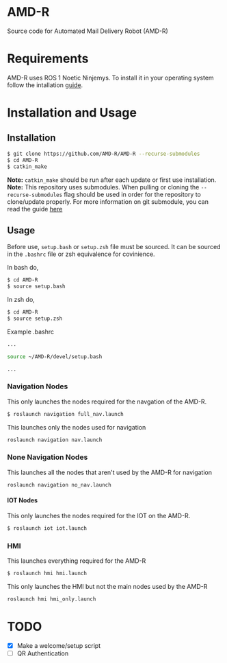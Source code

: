# AMD-R
Source code for Automated Mail Delivery Robot (AMD-R)

# Requirements
AMD-R uses ROS 1 Noetic Ninjemys. To install it in your operating system follow the intallation [guide](https://wiki.ros.org/noetic/Installation).

# Installation and Usage
## Installation
``` sh
$ git clone https://github.com/AMD-R/AMD-R --recurse-submodules
$ cd AMD-R
$ catkin_make
```

**Note:** `catkin_make` should be run after each update or first use installation.
**Note:** This repository uses submodules. When pulling or cloning the `--recurse-submodules` flag should be used in order for the repository to clone/update properly. For more information on git submodule, you can read the guide [here](https://git-scm.com/book/en/v2/Git-Tools-Submodules)

## Usage
Before use, `setup.bash` or `setup.zsh` file must be sourced. It can be sourced in the `.bashrc` file or zsh equivalence for covinience.

In bash do,
``` sh
$ cd AMD-R
$ source setup.bash
```

In zsh do,
``` sh
$ cd AMD-R
$ source setup.zsh
```

Example .bashrc

``` sh
...

source ~/AMD-R/devel/setup.bash

...
```

### Navigation Nodes
This only launches the nodes required for the navgation of the AMD-R.
``` sh
$ roslaunch navigation full_nav.launch
```

This launches only the nodes used for navigation

``` sh
roslaunch navigation nav.launch
```

### None Navigation Nodes
This launches all the nodes that aren't used by the AMD-R for navigation

``` sh
roslaunch navigation no_nav.launch
```

#### IOT Nodes
This only launches the nodes required for the IOT on the AMD-R.
``` sh
$ roslaunch iot iot.launch
```

### HMI
This launches everything required for the AMD-R
``` sh
$ roslaunch hmi hmi.launch
```

This only launches the HMI but not the main nodes used by the AMD-R

``` sh
roslaunch hmi hmi_only.launch
```

# TODO
  * [x] Make a welcome/setup script
  * [ ] QR Authentication

